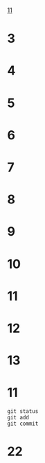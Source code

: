 [11](https://github.com/lioncub999/reactmaster/edit/main/1.%ED%94%84%EB%A1%9C%EC%A0%9D%ED%8A%B8%20%EC%83%9D%EC%84%B1%2C%20%EC%84%B8%ED%8C%85.md#22)

# 3
# 4
# 5
# 6
# 7
# 8
# 9
# 10
# 11
# 12
# 13
















































# 11
```
git status
git add
git commit
```



# 22
